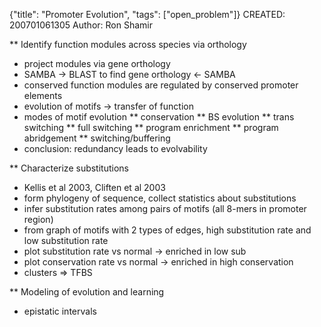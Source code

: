 {"title": "Promoter Evolution", "tags": ["open_problem"]}
CREATED: 200701061305
Author: Ron Shamir

** Identify function modules across species via orthology
 * project modules via gene orthology
 * SAMBA -> BLAST to find gene orthology <- SAMBA
 * conserved function modules are regulated by conserved promoter elements
 * evolution of motifs -> transfer of function
 * modes of motif evolution
 ** conservation
 ** BS evolution
 ** trans switching
 ** full switching
 ** program enrichment
 ** program abridgement
 ** switching/buffering
 * conclusion: redundancy leads to evolvability

** Characterize substitutions
 * Kellis et al 2003, Cliften et al 2003
 * form phylogeny of sequence, collect statistics about substitutions
 * infer substitution rates among pairs of motifs (all 8-mers in promoter region)
 * from graph of motifs with 2 types of edges, high substitution rate and low substitution rate
 * plot substitution rate vs normal -> enriched in low sub
 * plot conservation rate vs normal -> enriched in high conservation
 * clusters => TFBS

** Modeling of evolution and learning
 * epistatic intervals
